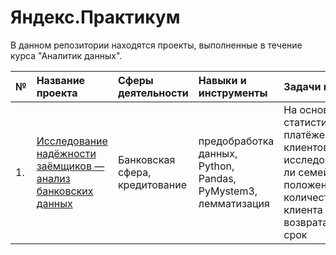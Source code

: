# Яндекс.Практикум

В данном репозитории находятся проекты, выполненные в течение курса "Аналитик данных".

|№| Название проекта | Сферы деятельности | Навыки и инструменты  | Задачи проекта |
|--| :------------ |:---------------|:---------------|:-----|
|1.|  [Исследование надёжности заёмщиков — анализ банковских данных](https://github.com/Kate-Lisovskaya/yandex_project/blob/master/data_preprocessing.ipynb)| Банковская сфера, кредитование | предобработка данных, Python, Pandas, PyMystem3, лемматизация | На основе статистики о платёжеспособности клиентов исследовать влияет ли семейное положение и количество детей клиента на факт возврата кредита в срок|

